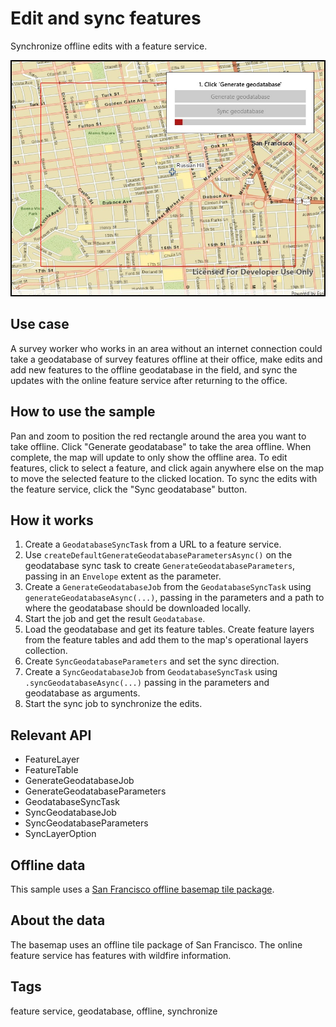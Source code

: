 # Edit and sync features

Synchronize offline edits with a feature service.

![Image of edit and sync features](EditAndSyncFeatures.jpg)

## Use case

A survey worker who works in an area without an internet connection could take a geodatabase of survey features offline at their office, make edits and add new features to the offline geodatabase in the field, and sync the updates with the online feature service after returning to the office.

## How to use the sample

Pan and zoom to position the red rectangle around the area you want to take offline. Click "Generate geodatabase" to take the area offline. When complete, the map will update to only show the offline area. To edit features, click to select a feature, and click again anywhere else on the map to move the selected feature to the clicked location. To sync the edits with the feature service, click the "Sync geodatabase" button.

## How it works

1. Create a `GeodatabaseSyncTask` from a URL to a feature service.
2. Use `createDefaultGenerateGeodatabaseParametersAsync()` on the geodatabase sync task to create `GenerateGeodatabaseParameters`, passing in an `Envelope` extent as the parameter.
3. Create a `GenerateGeodatabaseJob` from the `GeodatabaseSyncTask` using `generateGeodatabaseAsync(...)`, passing in the parameters and a path to where the geodatabase should be downloaded locally.
4. Start the job and get the result `Geodatabase`.
5. Load the geodatabase and get its feature tables. Create feature layers from the feature tables and add them to the map's operational layers collection.
6. Create `SyncGeodatabaseParameters` and set the sync direction.
7. Create a `SyncGeodatabaseJob` from `GeodatabaseSyncTask` using `.syncGeodatabaseAsync(...)` passing in the parameters and geodatabase as arguments.
8. Start the sync job to synchronize the edits.

## Relevant API

* FeatureLayer
* FeatureTable
* GenerateGeodatabaseJob
* GenerateGeodatabaseParameters
* GeodatabaseSyncTask
* SyncGeodatabaseJob
* SyncGeodatabaseParameters
* SyncLayerOption

## Offline data

This sample uses a [San Francisco offline basemap tile package](https://www.arcgis.com/home/item.html?id=3f1bbf0ec70b409a975f5c91f363fe7d).

## About the data

The basemap uses an offline tile package of San Francisco. The online feature service has features with wildfire information.

## Tags

feature service, geodatabase, offline, synchronize